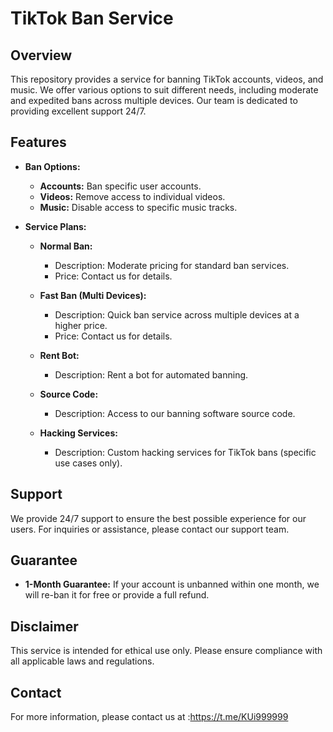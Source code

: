   # TikTok Ban Service

## Overview
This repository provides a service for banning TikTok accounts, videos, and music. We offer various options to suit different needs, including moderate and expedited bans across multiple devices. Our team is dedicated to providing excellent support 24/7.

## Features
- **Ban Options:**
  - **Accounts:** Ban specific user accounts.
  - **Videos:** Remove access to individual videos.
  - **Music:** Disable access to specific music tracks.

- **Service Plans:**
  - **Normal Ban:** 
    - Description: Moderate pricing for standard ban services.
    - Price: Contact us for details.
    
  - **Fast Ban (Multi Devices):** 
    - Description: Quick ban service across multiple devices at a higher price.
    - Price: Contact us for details.
    
  - **Rent Bot:** 
    - Description: Rent a bot for automated banning.
    
  - **Source Code:** 
    - Description: Access to our banning software source code.
    
  - **Hacking Services:** 
    - Description: Custom hacking services for TikTok bans (specific use cases only).

## Support
We provide 24/7 support to ensure the best possible experience for our users. For inquiries or assistance, please contact our support team.

## Guarantee
- **1-Month Guarantee:** If your account is unbanned within one month, we will re-ban it for free or provide a full refund.

## Disclaimer
This service is intended for ethical use only. Please ensure compliance with all applicable laws and regulations.

## Contact
For more information, please contact us at :https://t.me/KUi999999

